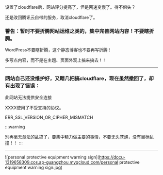 设置了cloudflare后，网站评分提高了，但是网速变慢了。得不偿失？

还是改回腾讯云自带的服务，取消cloudflare了。

### **警告：暂时不要折腾网站运维之类的，集中完善网站内容！不要瞎折腾。**

WordPress不要瞎折腾，这个静态博客也不要再写折腾！

多写点内容，而不是在主题、页面外观上搞来搞去！！

---

### 网站自己还没维护好，又瞎几把搞cloudflare，现在虽然撤回了，却有出现了错误：

此网站无法提供安全连接

XXXX使用了不受支持的协议。

ERR_SSL_VERSION_OR_CIPHER_MISMATCH



:::warning

别再毫无章法的乱搞了，要集中精力做主要的事情，不要无头苍蝇，没有目标乱撞！！
:::

---

![personal protective equipment warning sign](https://docu-1319658309.cos.ap-guangzhou.myqcloud.com/personal protective equipment warning sign.jpg)
